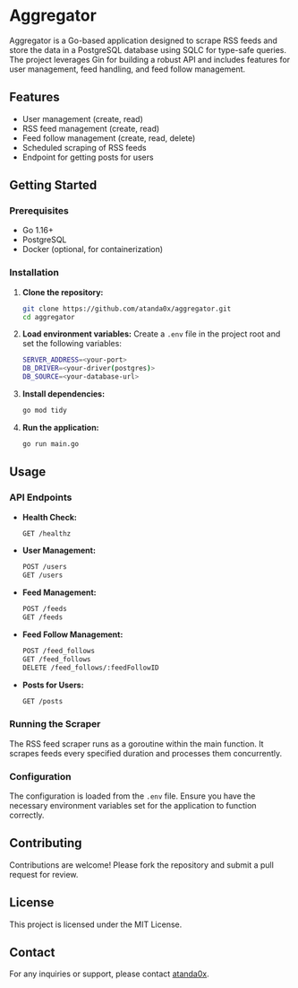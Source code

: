 # Aggregator

Aggregator is a Go-based application designed to scrape RSS feeds and store the data in a PostgreSQL database using SQLC for type-safe queries. The project leverages Gin for building a robust API and includes features for user management, feed handling, and feed follow management.

## Features

- User management (create, read)
- RSS feed management (create, read)
- Feed follow management (create, read, delete)
- Scheduled scraping of RSS feeds
- Endpoint for getting posts for users

## Getting Started

### Prerequisites

- Go 1.16+
- PostgreSQL
- Docker (optional, for containerization)

### Installation

1. **Clone the repository:**
    ```sh
    git clone https://github.com/atanda0x/aggregator.git
    cd aggregator
    ```

2. **Load environment variables:**
    Create a `.env` file in the project root and set the following variables:
    ```sh
    SERVER_ADDRESS=<your-port>
    DB_DRIVER=<your-driver(postgres)>
    DB_SOURCE=<your-database-url>
    ```

3. **Install dependencies:**
    ```sh
    go mod tidy
    ```

4. **Run the application:**
    ```sh
    go run main.go
    ```

## Usage

### API Endpoints

- **Health Check:**
    ```sh
    GET /healthz
    ```
- **User Management:**
    ```sh
    POST /users
    GET /users
    ```
- **Feed Management:**
    ```sh
    POST /feeds
    GET /feeds
    ```
- **Feed Follow Management:**
    ```sh
    POST /feed_follows
    GET /feed_follows
    DELETE /feed_follows/:feedFollowID
    ```
- **Posts for Users:**
    ```sh
    GET /posts
    ```

### Running the Scraper

The RSS feed scraper runs as a goroutine within the main function. It scrapes feeds every specified duration and processes them concurrently.

### Configuration

The configuration is loaded from the `.env` file. Ensure you have the necessary environment variables set for the application to function correctly.

## Contributing

Contributions are welcome! Please fork the repository and submit a pull request for review.

## License

This project is licensed under the MIT License.

## Contact

For any inquiries or support, please contact [atanda0x](mailto:atanda0x@gmail.com).
